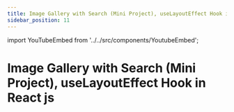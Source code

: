 ```yaml
---
title: Image Gallery with Search (Mini Project), useLayoutEffect Hook in React js
sidebar_position: 11
---
```


import YouTubeEmbed from '../../src/components/YoutubeEmbed';

# Image Gallery with Search (Mini Project), useLayoutEffect Hook in React js

<YouTubeEmbed videoId="PPiLk7SHKxw" />
